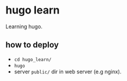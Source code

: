 # hugo learn

Learning hugo.

## how to deploy
- `cd hugo_learn/`
- `hugo`
- server `public/` dir in web server (e.g nginx).
